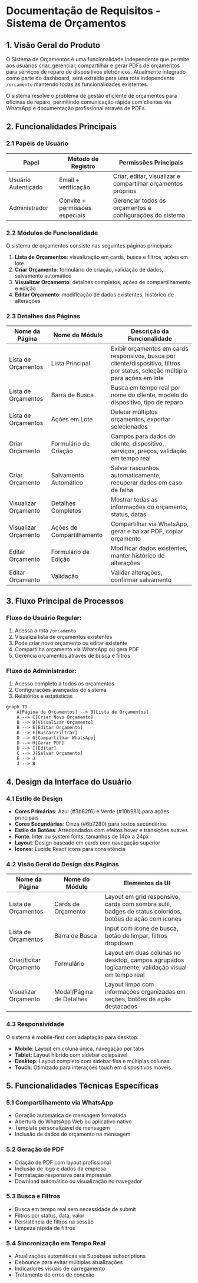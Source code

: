 # Documentação de Requisitos - Sistema de Orçamentos

## 1. Visão Geral do Produto

O Sistema de Orçamentos é uma funcionalidade independente que permite aos usuários criar, gerenciar, compartilhar e gerar PDFs de orçamentos para serviços de reparo de dispositivos eletrônicos. Atualmente integrado como parte do dashboard, será extraído para uma rota independente `/orcamento` mantendo todas as funcionalidades existentes.

O sistema resolve o problema de gestão eficiente de orçamentos para oficinas de reparo, permitindo comunicação rápida com clientes via WhatsApp e documentação profissional através de PDFs.

## 2. Funcionalidades Principais

### 2.1 Papéis de Usuário

| Papel | Método de Registro | Permissões Principais |
|-------|-------------------|----------------------|
| Usuário Autenticado | Email + verificação | Criar, editar, visualizar e compartilhar orçamentos próprios |
| Administrador | Convite + permissões especiais | Gerenciar todos os orçamentos e configurações do sistema |

### 2.2 Módulos de Funcionalidade

O sistema de orçamentos consiste nas seguintes páginas principais:

1. **Lista de Orçamentos**: visualização em cards, busca e filtros, ações em lote
2. **Criar Orçamento**: formulário de criação, validação de dados, salvamento automático
3. **Visualizar Orçamento**: detalhes completos, ações de compartilhamento e edição
4. **Editar Orçamento**: modificação de dados existentes, histórico de alterações

### 2.3 Detalhes das Páginas

| Nome da Página | Nome do Módulo | Descrição da Funcionalidade |
|----------------|----------------|-----------------------------|
| Lista de Orçamentos | Lista Principal | Exibir orçamentos em cards responsivos, busca por cliente/dispositivo, filtros por status, seleção múltipla para ações em lote |
| Lista de Orçamentos | Barra de Busca | Busca em tempo real por nome do cliente, modelo do dispositivo, tipo de reparo |
| Lista de Orçamentos | Ações em Lote | Deletar múltiplos orçamentos, exportar selecionados |
| Criar Orçamento | Formulário de Criação | Campos para dados do cliente, dispositivo, serviços, preços, validação em tempo real |
| Criar Orçamento | Salvamento Automático | Salvar rascunhos automaticamente, recuperar dados em caso de falha |
| Visualizar Orçamento | Detalhes Completos | Mostrar todas as informações do orçamento, status, datas |
| Visualizar Orçamento | Ações de Compartilhamento | Compartilhar via WhatsApp, gerar e baixar PDF, copiar orçamento |
| Editar Orçamento | Formulário de Edição | Modificar dados existentes, manter histórico de alterações |
| Editar Orçamento | Validação | Validar alterações, confirmar salvamento |

## 3. Fluxo Principal de Processos

### Fluxo do Usuário Regular:
1. Acessa a rota `/orcamento`
2. Visualiza lista de orçamentos existentes
3. Pode criar novo orçamento ou editar existente
4. Compartilha orçamento via WhatsApp ou gera PDF
5. Gerencia orçamentos através de busca e filtros

### Fluxo do Administrador:
1. Acesso completo a todos os orçamentos
2. Configurações avançadas do sistema
3. Relatórios e estatísticas

```mermaid
graph TD
    A[Página de Orçamentos] --> B[Lista de Orçamentos]
    A --> C[Criar Novo Orçamento]
    B --> D[Visualizar Orçamento]
    B --> E[Editar Orçamento]
    B --> F[Buscar/Filtrar]
    D --> G[Compartilhar WhatsApp]
    D --> H[Gerar PDF]
    D --> I[Editar]
    C --> J[Salvar Orçamento]
    E --> J
    J --> B
```

## 4. Design da Interface do Usuário

### 4.1 Estilo de Design

- **Cores Primárias**: Azul (#3b82f6) e Verde (#10b981) para ações principais
- **Cores Secundárias**: Cinza (#6b7280) para textos secundários
- **Estilo de Botões**: Arredondados com efeitos hover e transições suaves
- **Fonte**: Inter ou system fonts, tamanhos de 14px a 24px
- **Layout**: Design baseado em cards com navegação superior
- **Ícones**: Lucide React icons para consistência

### 4.2 Visão Geral do Design das Páginas

| Nome da Página | Nome do Módulo | Elementos da UI |
|----------------|----------------|----------------|
| Lista de Orçamentos | Cards de Orçamento | Layout em grid responsivo, cards com sombra sutil, badges de status coloridos, botões de ação com ícones |
| Lista de Orçamentos | Barra de Busca | Input com ícone de busca, botão de limpar, filtros dropdown |
| Criar/Editar Orçamento | Formulário | Layout em duas colunas no desktop, campos agrupados logicamente, validação visual em tempo real |
| Visualizar Orçamento | Modal/Página de Detalhes | Layout limpo com informações organizadas em seções, botões de ação destacados |

### 4.3 Responsividade

O sistema é mobile-first com adaptação para desktop:
- **Mobile**: Layout em coluna única, navegação por tabs
- **Tablet**: Layout híbrido com sidebar colapsável
- **Desktop**: Layout completo com sidebar fixa e múltiplas colunas
- **Touch**: Otimizado para interações touch em dispositivos móveis

## 5. Funcionalidades Técnicas Específicas

### 5.1 Compartilhamento via WhatsApp
- Geração automática de mensagem formatada
- Abertura do WhatsApp Web ou aplicativo nativo
- Template personalizável de mensagem
- Inclusão de dados do orçamento na mensagem

### 5.2 Geração de PDF
- Criação de PDF com layout profissional
- Inclusão de logo e dados da empresa
- Formatação responsiva para impressão
- Download automático ou visualização no navegador

### 5.3 Busca e Filtros
- Busca em tempo real sem necessidade de submit
- Filtros por status, data, valor
- Persistência de filtros na sessão
- Limpeza rápida de filtros

### 5.4 Sincronização em Tempo Real
- Atualizações automáticas via Supabase subscriptions
- Debounce para evitar múltiplas atualizações
- Indicadores visuais de carregamento
- Tratamento de erros de conexão

